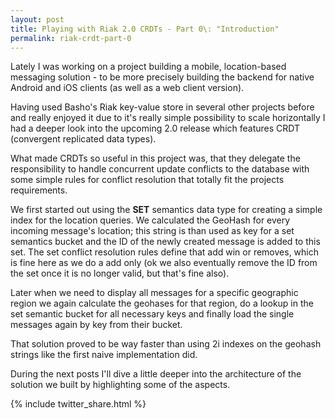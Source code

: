 ```yaml
---
layout: post
title: Playing with Riak 2.0 CRDTs - Part 0\: "Introduction"
permalink: riak-crdt-part-0
---
```


Lately I was working on a project building a mobile, location-based messaging solution - to be more precisely building the backend for native Android and iOS clients (as well as a web client version).

Having used Basho's Riak key-value store in several other projects before and really enjoyed it due to it's really simple possibility to scale horizontally I had a deeper look into the upcoming 2.0 release which features CRDT (convergent replicated data types).

What made CRDTs so useful in this project was, that they delegate the responsibility to handle concurrent update conflicts to the database with some simple rules for conflict resolution that totally fit the projects requirements.

We first started out using the **SET** semantics data type for creating a simple index for the location queries. We calculated the GeoHash for every incoming message's location; this string is than used as key for a set semantics bucket and the ID of the newly created message is added to this set. The set conflict resolution rules define that add win or removes, which is fine here as we do a add only (ok we also eventually remove the ID from the set once it is no longer valid, but that's fine also).

Later when we need to display all messages for a specific geographic region we again calculate the geohases for that region, do a lookup in the set semantic bucket for all necessary keys and finally load the single messages again by key from their bucket.

That solution proved to be way faster than using 2i indexes on the geohash strings like the first naive implementation did.

During the next posts I'll dive a little deeper into the architecture of the solution we built by highlighting some of the aspects.

{% include twitter_share.html %}